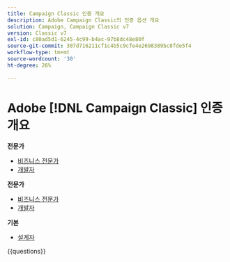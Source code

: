 ```yaml
---
title: Campaign Classic 인증 개요
description: Adobe Campaign Classic의 인증 옵션 개요
solution: Campaign, Campaign Classic v7
version: Classic v7
exl-id: c80ad5d1-6245-4c99-b4ac-97b8dc48e80f
source-git-commit: 307d716211cf1c4b5c9cfe4e2698389bc8fde5f4
workflow-type: tm+mt
source-wordcount: '30'
ht-degree: 26%

---
```


# Adobe [!DNL Campaign Classic] 인증 개요

**전문가**

* [비즈니스 전문가](https://certification.adobe.com/certification/campaign-classic-business-practitioner-professional) <!--AD0-E329-->
* [개발자](https://certification.adobe.com/certification/developer-professional) <!--AD0-E331-->

**전문가**

* [비즈니스 전문가](https://certification.adobe.com/certification/campaign-classic-business-practitioner-expert) <!--AD0-E327-->
* [개발자](https://certification.adobe.com/certification/campaign-classic-developer-expert) <!--AD0-E330-->

**기본**

* [설계자](https://certification.adobe.com/certification/campaign-classic-architect-master) <!--AD0-E328-->

{{questions}}

